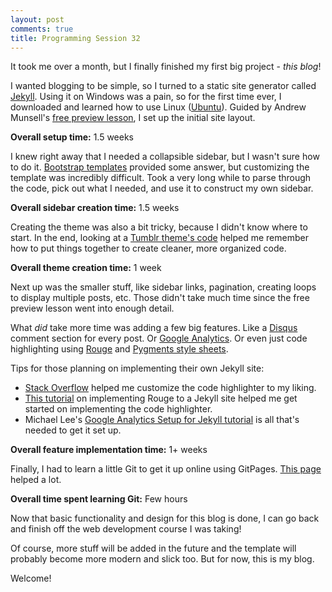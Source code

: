 ```yaml
---
layout: post
comments: true
title: Programming Session 32
---
```

 
It took me over a month, but I finally finished my first big project - *this blog*!

I wanted blogging to be simple, so I turned to a static site generator called [Jekyll](https://jekyllrb.com/). Using it on Windows was a pain, so for the first time ever, I downloaded and learned how to use Linux ([Ubuntu](https://www.ubuntu.com/)). Guided by Andrew Munsell's [free preview lesson](https://www.andrewmunsell.com/lesson/building-a-website-with-jekyll/), I set up the initial site layout.

**Overall setup time:** 1.5 weeks

I knew right away that I needed a collapsible sidebar, but I wasn't sure how to do it. [Bootstrap templates](http://www.designerslib.com/bootstrap-sidebar-menu-templates/) provided some answer, but customizing the template was incredibly difficult. Took a very long while to parse through the code, pick out what I needed, and use it to construct my own sidebar.

**Overall sidebar creation time:** 1.5 weeks

Creating the theme was also a bit tricky, because I didn't know where to start. In the end, looking at a [Tumblr theme's code](http://theme-hunter.tumblr.com/) helped me remember how to put things together to create cleaner, more organized code.

**Overall theme creation time:** 1 week

Next up was the smaller stuff, like sidebar links, pagination, creating loops to display multiple posts, etc. Those didn't take much time since the free preview lesson went into enough detail.

What *did* take more time was adding a few big features. Like a [Disqus](https://disqus.com/) comment section for every post. Or [Google Analytics](https://analytics.google.com/). Or even just code highlighting using [Rouge](https://github.com/jneen/rouge) and [Pygments style sheets](https://github.com/richleland/pygments-css).

Tips for those planning on implementing their own Jekyll site:
* [Stack Overflow](http://stackoverflow.com/questions/38486498/vertical-scroll-bars-in-jekyll-rouge) helped me customize the code highlighter to my liking.
* [This tutorial](https://sacha.me/articles/jekyll-rouge/) on implementing Rouge to a Jekyll site helped me get started on implementing the code highlighter.
* Michael Lee's [Google Analytics Setup for Jekyll tutorial](https://michaelsoolee.com/google-analytics-jekyll/) is all that's needed to get it set up.

**Overall feature implementation time:** 1+ weeks

Finally, I had to learn a little Git to get it up online using GitPages. [This page](https://help.github.com/articles/setting-up-your-github-pages-site-locally-with-jekyll/#step-1-create-a-local-repository-for-your-jekyll-site) helped a lot.

**Overall time spent learning Git:** Few hours

Now that basic functionality and design for this blog is done, I can go back and finish off the web development course I was taking!

Of course, more stuff will be added in the future and the template will probably become more modern and slick too. But for now, this is my blog.

Welcome!